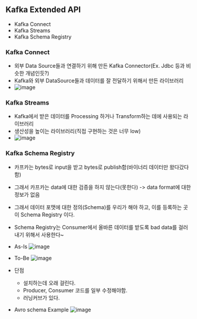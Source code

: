 
## Kafka Extended API
- Kafka Connect
- Kafka Streams
- Kafka Schema Registry


### Kafka Connect
- 외부 Data Source들과 연결하기 위해 만든 Kafka Connector(Ex. Jdbc 등과 비슷한 개념인듯?)
- Kafka와 외부 DataSource들과 데이터를 잘 전달하기 위해서 만든 라이브러리
- ![image](https://user-images.githubusercontent.com/15210906/119509589-bcd40180-bdab-11eb-9a8c-2cd26ef1a651.png)



### Kafka Streams
- Kafka에서 받은 데이터를 Processing 하거나 Transform하는 데에 사용되는 라이브러리
- 생산성을 높이는 라이브러리(직접 구현하는 것은 너무 low)
- ![image](https://user-images.githubusercontent.com/15210906/119507890-34089600-bdaa-11eb-9311-ee37ae816d1c.png)


### Kafka Schema Registry
- 카프카는 bytes로 input을 받고 bytes로 publish함(바이너리 데이터만 왔다갔다함)
- 그래서 카프카는 data에 대한 검증을 하지 않는다(못한다) -> data format에 대한 정보가 없음
- 그래서 데이터 포맷에 대한 정의(Schema)를 우리가 해야 하고, 이를 등록하는 곳이 Schema Registry 이다.
- Schema Registry는 Consumer에서 올바른 데이터를 받도록 bad data를 걸러내기 위해서 사용한다~
- As-Is
![image](https://user-images.githubusercontent.com/15210906/119505861-57324600-bda8-11eb-85e7-e1a0069dc4bc.png)

- To-Be
![image](https://user-images.githubusercontent.com/15210906/119505885-5d282700-bda8-11eb-9cce-3df87393f4f5.png)

- 단점
  - 설치하는데 오래 걸린다.
  - Producer, Consumer 코드를 일부 수정해야함.
  - 러닝커브가 있다.

- Avro schema Example
![image](https://user-images.githubusercontent.com/15210906/119506784-35858e80-bda9-11eb-8198-50016d954236.png)

